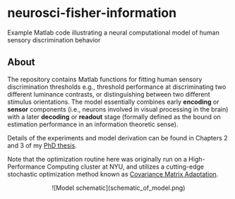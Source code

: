 # neurosci-fisher-information
Example Matlab code illustrating a neural computational model of human sensory discrimination behavior

## About
The repository contains Matlab functions for fitting human sensory discrimination thresholds e.g., threshold performance at discriminating two different luminance contrasts, or distinguishing between two different stimulus orientations. The model essentially combines early **encoding** or **sensor** components (i.e., neurons involved in visual processing in the brain) with a later **decoding** or **readout** stage (formally defined as the bound on estimation performance in an information theoretic sense). 

Details of the experiments and model derivation can be found in Chapters 2 and 3 of my [PhD thesis](https://sj971.github.io/docs/thesis_sjackson.pdf). 

Note that the optimization routine here was originally run on a High-Performance Computing cluster at NYU, and utilizes a cutting-edge stochastic optimization method known as [Covariance Matrix Adaptation](https://www.lri.fr/~hansen/cmaesintro.html).

<!--To center an image-->
<div>
<p align="center">
![Model schematic](schematic_of_model.png)
</p>
</div>
